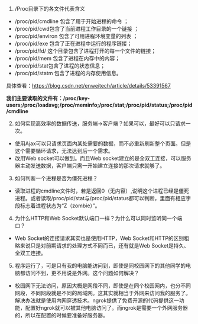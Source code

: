 1. /Proc目录下的各文件代表含义
  - /proc/pid/cmdline 包含了用于开始进程的命令 ；
  - /proc/pid/cwd包含了当前进程工作目录的一个链接 ；
  - /proc/pid/environ 包含了可用进程环境变量的列表 ；
  - /proc/pid/exe 包含了正在进程中运行的程序链接；
  - /proc/pid/fd/ 这个目录包含了进程打开的每一个文件的链接；
  - /proc/pid/mem 包含了进程在内存中的内容；
  - /proc/pid/stat包含了进程的状态信息；
  - /proc/pid/statm 包含了进程的内存使用信息。

  具体查看：https://blog.csdn.net/enweitech/article/details/53391567

  **我们主要读取的文件有：/proc/key-users;/proc/loadavg;/proc/meminfo;/proc/stat;/proc/pid/status;/proc/pid/cmdline**

2. 如何实现高效率的数据传送，服务端->客户端？如果可以，最好可以只请求一次。
  - 使用Ajax可以只请求页面内某处需要的数据，而不必重新刷新整个页面。但是这个需要循环请求，无法达到后一个需求。
  - 改用Web socket可以做到。而且Web socket建立的是全双工连接，可以服务器主动发送数据，客户端只需一开始建立连接的那次请求就够了。

3. 如何判断一个进程是否为僵死进程？
  - 读取进程的cmdline文件时，若是返回0（无内容）,说明这个进程已经是僵死进程。或者读取/proc/pid/stat与/proc/pid/status都可以判断，里面有相应字段标志着进程状态为“Z（zombie）”。

4. 为什么HTTP和Web Socket默认端口一样？为什么可以同时监听同一个端口？
  - Web Socket的连接请求其实也是使用HTTP，Web Socket和HTTP的区别粗略来说只是对前期请求的处理方式不同而已，还有就是Web Socket是持久、全双工连接。

5. 程序运行了，可是只有我的电脑能访问到，即使是同校园网下的其他同学的电脑都访问不到，更不用说是外网。这个问题如何解决？
  - 校园网下无法访问，原因大概是网段不同，即使是在同个校园网内，也分不同网段，不同网段就是不同的局域网。这其实就相当于外网来访问我的服务了。解决办法就是使用内网穿透技术。ngrok提供了免费开源的代码提供这一功能，配置好ngrok就可以被其他电脑访问了。而ngrok是需要一个外网服务器的，所以在配置的时候要准备好服务器。
